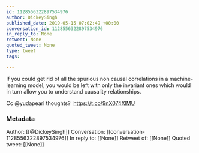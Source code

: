 ```yaml
---
id: 1128556322897534976
author: DickeySingh
published_date: 2019-05-15 07:02:49 +00:00
conversation_id: 1128556322897534976
in_reply_to: None
retweet: None
quoted_tweet: None
type: tweet
tags:

---
```


If you could get rid of all the spurious non causal correlations in a machine-learning model, you would be left with only the invariant ones which would in turn allow you to understand causality relationships. 

Cc ⁦@yudapearl⁩ ⁦thoughts? ⁩  https://t.co/9nX074XlMU

### Metadata

Author: [[@DickeySingh]]
Conversation: [[conversation-1128556322897534976]]
In reply to: [[None]]
Retweet of: [[None]]
Quoted tweet: [[None]]
